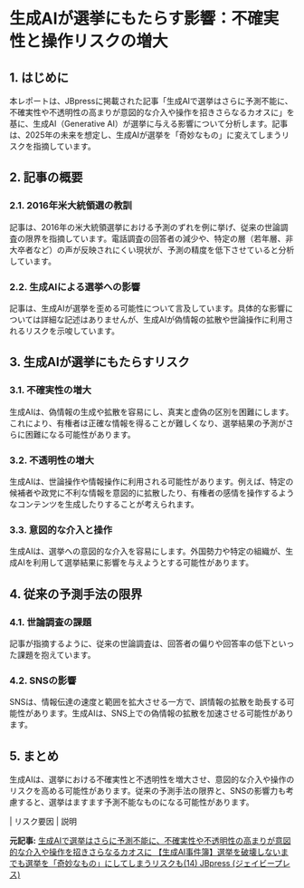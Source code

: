 # 生成AIが選挙にもたらす影響：不確実性と操作リスクの増大

## 1. はじめに

本レポートは、JBpressに掲載された記事「生成AIで選挙はさらに予測不能に、不確実性や不透明性の高まりが意図的な介入や操作を招きさらなるカオスに」を基に、生成AI（Generative AI）が選挙に与える影響について分析します。記事は、2025年の未来を想定し、生成AIが選挙を「奇妙なもの」に変えてしまうリスクを指摘しています。

## 2. 記事の概要

### 2.1. 2016年米大統領選の教訓

記事は、2016年の米大統領選挙における予測のずれを例に挙げ、従来の世論調査の限界を指摘しています。電話調査の回答者の減少や、特定の層（若年層、非大卒者など）の声が反映されにくい現状が、予測の精度を低下させていると分析しています。

### 2.2. 生成AIによる選挙への影響

記事は、生成AIが選挙を歪める可能性について言及しています。具体的な影響については詳細な記述はありませんが、生成AIが偽情報の拡散や世論操作に利用されるリスクを示唆しています。

## 3. 生成AIが選挙にもたらすリスク

### 3.1. 不確実性の増大

生成AIは、偽情報の生成や拡散を容易にし、真実と虚偽の区別を困難にします。これにより、有権者は正確な情報を得ることが難しくなり、選挙結果の予測がさらに困難になる可能性があります。

### 3.2. 不透明性の増大

生成AIは、世論操作や情報操作に利用される可能性があります。例えば、特定の候補者や政党に不利な情報を意図的に拡散したり、有権者の感情を操作するようなコンテンツを生成したりすることが考えられます。

### 3.3. 意図的な介入と操作

生成AIは、選挙への意図的な介入を容易にします。外国勢力や特定の組織が、生成AIを利用して選挙結果に影響を与えようとする可能性があります。

## 4. 従来の予測手法の限界

### 4.1. 世論調査の課題

記事が指摘するように、従来の世論調査は、回答者の偏りや回答率の低下といった課題を抱えています。

### 4.2. SNSの影響

SNSは、情報伝達の速度と範囲を拡大させる一方で、誤情報の拡散を助長する可能性があります。生成AIは、SNS上での偽情報の拡散を加速させる可能性があります。

## 5. まとめ

生成AIは、選挙における不確実性と不透明性を増大させ、意図的な介入や操作のリスクを高める可能性があります。従来の予測手法の限界と、SNSの影響力も考慮すると、選挙はますます予測不能なものになる可能性があります。

| リスク要因 | 説明 

**元記事:** [生成AIで選挙はさらに予測不能に、不確実性や不透明性の高まりが意図的な介入や操作を招きさらなるカオスに 【生成AI事件簿】選挙を破壊しないまでも選挙を「奇妙なもの」にしてしまうリスクも(14) JBpress (ジェイビープレス)](https://jbpress.ismedia.jp/articles/-/87652)
